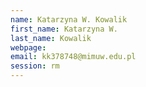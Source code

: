 ```yaml
---
name: Katarzyna W. Kowalik
first_name: Katarzyna W.
last_name: Kowalik
webpage: 
email: kk378748@mimuw.edu.pl
session: rm
---
```

